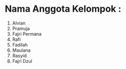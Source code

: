 # Nama Anggota Kelompok :

1. Alvian
2. Pramuja
3. Fajri Permana
4. Rafi
5. Fadilah
6. Maulana
7. Rasyid
9. Fajri Dzul